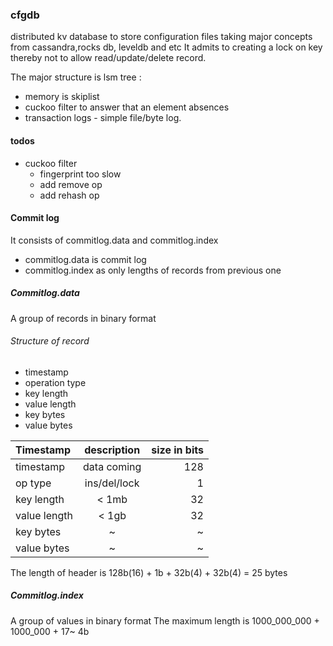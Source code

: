 ### cfgdb

distributed kv database to store configuration files taking major concepts from cassandra,rocks db, leveldb and etc
It admits to creating a lock on key thereby not to allow read/update/delete record.

The major structure is lsm tree :
- memory is skiplist
- cuckoo filter to answer that an element absences
- transaction logs - simple file/byte log.


#### todos
- cuckoo filter
    - fingerprint too slow
    - add remove op
    - add rehash op

#### Commit log
It consists of commitlog.data and commitlog.index
- commitlog.data is commit log
- commitlog.index as only lengths of records from previous one


##### Commitlog.data
A group of records in binary format

###### Structure of record
- timestamp
- operation type
- key length
- value length
- key bytes
- value bytes


| Timestamp     | description     | size in bits |
| :------------ |:---------------:| ------------:|
| timestamp     | data coming     | 128          |
| op type       | ins/del/lock    | 1            |
| key length    | < 1mb           | 32           |
| value length  | < 1gb           | 32           |
| key bytes     | ~               | ~            |
| value bytes   | ~               | ~            |

The length of header is 128b(16) + 1b + 32b(4) + 32b(4) = 25 bytes

##### Commitlog.index
A group of values in binary format
The maximum length is 1000_000_000 + 1000_000 + 17~ 4b



